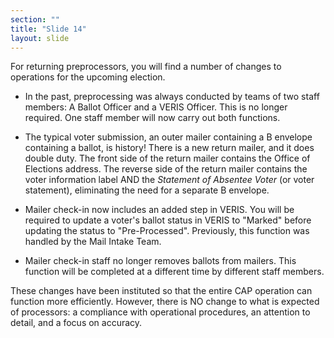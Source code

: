 ```yaml
---
section: ""
title: "Slide 14"
layout: slide
---
```


For returning preprocessors, you will find a number of changes to operations for the upcoming election.

- In the past, preprocessing was always conducted by teams of two staff members: A Ballot Officer and a VERIS Officer. This is no longer required. One staff member will now carry out both functions.

- The typical voter submission, an outer mailer containing a B envelope containing a ballot, is history! There is a new return mailer, and it does double duty. The front side of the return mailer contains the Office of Elections address. The reverse side of the return mailer contains the voter information label AND the *Statement of Absentee Voter* (or voter statement), eliminating the need for a separate B envelope.

- Mailer check-in now includes an added step in VERIS. You will be required to update a voter's ballot status in VERIS to "Marked" before updating the status to "Pre-Processed". Previously, this function was handled by the Mail Intake Team.

- Mailer check-in staff no longer removes ballots from mailers. This function will be completed at a different time by different staff members.

These changes have been instituted so that the entire CAP operation can function more efficiently. However, there is NO change to what is expected of processors: a compliance with operational procedures, an attention to detail, and a focus on accuracy.